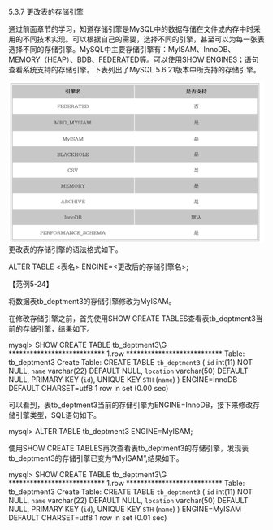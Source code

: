 #### 
  5.3.7 更改表的存储引擎


通过前面章节的学习，知道存储引擎是MySQL中的数据存储在文件或内存中时采用的不同技术实现。可以根据自己的需要，选择不同的引擎，甚至可以为每一张表选择不同的存储引擎。MySQL中主要存储引擎有：MyISAM、InnoDB、MEMORY（HEAP）、BDB、FEDERATED等。可以使用SHOW ENGINES；语句查看系统支持的存储引擎。下表列出了MySQL 5.6.21版本中所支持的存储引擎。

![Figure-0122-137.jpg](../images/Figure-0122-137.jpg)
更改表的存储引擎的语法格式如下。

&#13;
    ALTER TABLE <表名> ENGINE=<更改后的存储引擎名>;&#13;

【范例5-24】

将数据表tb_deptment3的存储引擎修改为MyISAM。

在修改存储引擎之前，首先使用SHOW CREATE TABLES查看表tb_deptment3当前的存储引擎，结果如下。

&#13;
    mysql> SHOW CREATE TABLE tb_deptment3\G&#13;
    *************************** 1.row ***************************&#13;
      Table: tb_deptment3&#13;
    Create Table: CREATE TABLE `tb_deptment3` (&#13;
   `id` int(11) NOT NULL,&#13;
   `name` varchar(22) DEFAULT NULL,&#13;
   `location` varchar(50) DEFAULT NULL,&#13;
   PRIMARY KEY (`id`),&#13;
    UNIQUE KEY `STH` (`name`)&#13;
     ) ENGINE=InnoDB DEFAULT CHARSET=utf8&#13;
     1 row in set (0.00 sec)&#13;

可以看到，表tb_deptment3当前的存储引擎为ENGINE=InnoDB，接下来修改存储引擎类型，SQL语句如下。

&#13;
    mysql> ALTER TABLE tb_deptment3 ENGINE=MyISAM;&#13;

使用SHOW CREATE TABLES再次查看表tb_deptment3的存储引擎，发现表tb_deptment3的存储引擎已变为“MyISAM”,结果如下。

&#13;
    mysql> SHOW CREATE TABLE tb_deptment3\G&#13;
    *************************** 1.row ***************************&#13;
      Table: tb_deptment3&#13;
    Create Table: CREATE TABLE `tb_deptment3` (&#13;
    `id` int(11) NOT NULL,&#13;
    `name` varchar(22) DEFAULT NULL,&#13;
    `location` varchar(50) DEFAULT NULL,&#13;
    PRIMARY KEY (`id`),&#13;
    UNIQUE KEY `STH` (`name`)&#13;
    ) ENGINE=MyISAM DEFAULT CHARSET=utf8&#13;
    1 row in set (0.01 sec)&#13;

